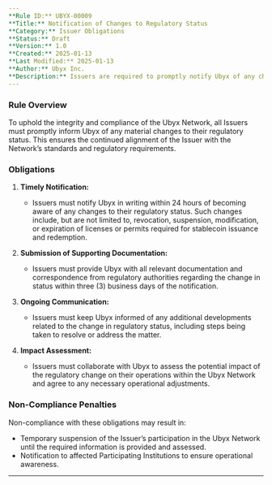 ```yaml
---
**Rule ID:** UBYX-00009  
**Title:** Notification of Changes to Regulatory Status  
**Category:** Issuer Obligations  
**Status:** Draft  
**Version:** 1.0  
**Created:** 2025-01-13  
**Last Modified:** 2025-01-13  
**Author:** Ubyx Inc.  
**Description:** Issuers are required to promptly notify Ubyx of any changes to their regulatory status, including but not limited to licensing, compliance, or operational restrictions imposed by regulatory authorities.
---
```


### Rule Overview
To uphold the integrity and compliance of the Ubyx Network, all Issuers must promptly inform Ubyx of any material changes to their regulatory status. This ensures the continued alignment of the Issuer with the Network’s standards and regulatory requirements.

### Obligations
1. **Timely Notification:**
   - Issuers must notify Ubyx in writing within 24 hours of becoming aware of any changes to their regulatory status. Such changes include, but are not limited to, revocation, suspension, modification, or expiration of licenses or permits required for stablecoin issuance and redemption.

2. **Submission of Supporting Documentation:**
   - Issuers must provide Ubyx with all relevant documentation and correspondence from regulatory authorities regarding the change in status within three (3) business days of the notification.

3. **Ongoing Communication:**
   - Issuers must keep Ubyx informed of any additional developments related to the change in regulatory status, including steps being taken to resolve or address the matter.

4. **Impact Assessment:**
   - Issuers must collaborate with Ubyx to assess the potential impact of the regulatory change on their operations within the Ubyx Network and agree to any necessary operational adjustments.

### Non-Compliance Penalties
Non-compliance with these obligations may result in:
- Temporary suspension of the Issuer’s participation in the Ubyx Network until the required information is provided and assessed.
- Notification to affected Participating Institutions to ensure operational awareness.

---
